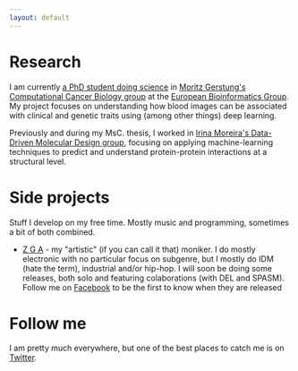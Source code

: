 ```yaml
---
layout: default
---
```


# Research

I am currently [a PhD student doing science](https://scholar.google.com/citations?user=4u2Ht8AAAAAJ&hl=en) in [Moritz Gerstung's Computational Cancer Biology group](https://www.ebi.ac.uk/research/gerstung) at the [European Bioinformatics Group](https://www.ebi.ac.uk). My project focuses on understanding how blood images can be associated with clinical and genetic traits using (among other things) deep learning.

Previously and during my MsC. thesis, I worked in [Irina Moreira's Data-Driven Molecular Design group](http://www.moreiralab.com), focusing on applying machine-learning techniques to predict and understand protein-protein interactions at a structural level.

# Side projects

Stuff I develop on my free time. Mostly music and programming, sometimes a bit of both combined.

* [Z G A](projects/zga.md) - my "artistic" (if you can call it that) moniker. I do mostly electronic with no particular focus on subgenre, but I mostly do IDM (hate the term), industrial and/or hip-hop. I will soon be doing some releases, both solo and featuring colaborations (with DEL and SPASM). Follow me on [Facebook](https://www.facebook.com/ZGAZGAZGA/) to be the first to know when they are released

# Follow me 

I am pretty much everywhere, but one of the best places to catch me is on [Twitter](https://twitter.com/zga_aaa).
